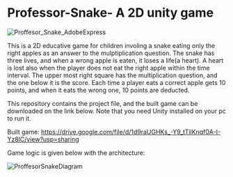 # Professor-Snake- A 2D unity game

![Proffesor_Snake_AdobeExpress](https://user-images.githubusercontent.com/84543584/193881111-a2f04661-6a0f-4d59-802e-d7431013e729.gif)

This is a 2D educative game for children involing a snake eating only the right apples as an answer to the mulptiplication question. The snake has three lives, and when a wrong apple is eaten, it loses a life(a heart). A heart is lost also when the player does not eat the right apple within the time interval. The upper most right square has the multiplication question, and the one below it is the score. Each time a player eats a correct apple gets 10 points, and when it eats the wrong one, 10 points are deducted. 

This repository contains the project file, and the built game can be downloaded on the link below. Note that you need Unity installed on your pc to run it. 

Built game: https://drive.google.com/file/d/1d9raUGHKs_-Y9_tTilKnqf0A-I-Yz8lC/view?usp=sharing

Game logic is given below with the architecture: 

![ProffesorSnakeDiagram](https://user-images.githubusercontent.com/84543584/193924741-64782808-16cc-4028-bda1-55b9c7d25273.png)
